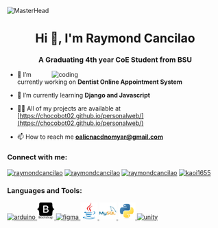 ![MasterHead](https://github.com/Chocobot02/Chocobot02/assets/73695287/8b96ebe7-2b5d-4d57-b3a7-05c12e2dcbfd)
<h1 align="center">Hi 👋, I'm Raymond Cancilao</h1>
<h3 align="center">A Graduating 4th year CoE Student from BSU</h3>
<img align="right" alt="coding" width="400" src="https://media1.tenor.com/images/ba6d7d37fa1e4ca966ac7328bf43b96c/tenor.gif?itemid=18657810">

- 🔭 I’m currently working on **Dentist Online Appointment System**

- 🌱 I’m currently learning **Django and Javascript**

- 👨‍💻 All of my projects are available at [https://chocobot02.github.io/personalweb/](https://chocobot02.github.io/personalweb/)

- 📫 How to reach me **oalicnacdnomyar@gmail.com**

<h3 align="left">Connect with me:</h3>
<p align="left">
<a href="https://linkedin.com/in/raymondcancilao" target="blank"><img align="center" src="https://raw.githubusercontent.com/rahuldkjain/github-profile-readme-generator/master/src/images/icons/Social/linked-in-alt.svg" alt="raymondcancilao" height="30" width="40" /></a>
<a href="https://fb.com/raymondcancilao" target="blank"><img align="center" src="https://raw.githubusercontent.com/rahuldkjain/github-profile-readme-generator/master/src/images/icons/Social/facebook.svg" alt="raymondcancilao" height="30" width="40" /></a>
<a href="https://instagram.com/raymondcancilao" target="blank"><img align="center" src="https://raw.githubusercontent.com/rahuldkjain/github-profile-readme-generator/master/src/images/icons/Social/instagram.svg" alt="raymondcancilao" height="30" width="40" /></a>
<a href="https://discord.gg/kaoi1655" target="blank"><img align="center" src="https://raw.githubusercontent.com/rahuldkjain/github-profile-readme-generator/master/src/images/icons/Social/discord.svg" alt="kaoi1655" height="30" width="40" /></a>
</p>

<h3 align="left">Languages and Tools:</h3>
<p align="left"> <a href="https://www.arduino.cc/" target="_blank" rel="noreferrer"> <img src="https://cdn.worldvectorlogo.com/logos/arduino-1.svg" alt="arduino" width="40" height="40"/> </a> <a href="https://getbootstrap.com" target="_blank" rel="noreferrer"> <img src="https://raw.githubusercontent.com/devicons/devicon/master/icons/bootstrap/bootstrap-plain-wordmark.svg" alt="bootstrap" width="40" height="40"/> </a> <a href="https://www.figma.com/" target="_blank" rel="noreferrer"> <img src="https://www.vectorlogo.zone/logos/figma/figma-icon.svg" alt="figma" width="40" height="40"/> </a> <a href="https://www.java.com" target="_blank" rel="noreferrer"> <img src="https://raw.githubusercontent.com/devicons/devicon/master/icons/java/java-original.svg" alt="java" width="40" height="40"/> </a> <a href="https://www.mysql.com/" target="_blank" rel="noreferrer"> <img src="https://raw.githubusercontent.com/devicons/devicon/master/icons/mysql/mysql-original-wordmark.svg" alt="mysql" width="40" height="40"/> </a> <a href="https://www.python.org" target="_blank" rel="noreferrer"> <img src="https://raw.githubusercontent.com/devicons/devicon/master/icons/python/python-original.svg" alt="python" width="40" height="40"/> </a> <a href="https://unity.com/" target="_blank" rel="noreferrer"> <img src="https://www.vectorlogo.zone/logos/unity3d/unity3d-icon.svg" alt="unity" width="40" height="40"/> </a> </p>



